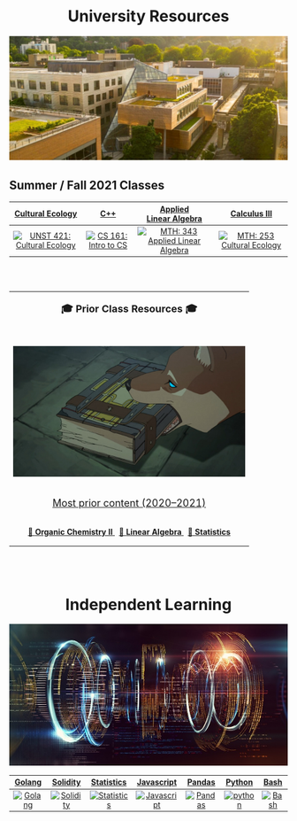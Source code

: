 <h1 align="center">University Resources</h1>
<p align="center">
  <img width="512" src="assets/images/psu.jpg">
</p>

<h2>Summer / Fall 2021 Classes</h2>

|                     [Cultural Ecology](/capstone)                      |                      [C++](/c++)                      |                  [Applied <br> Linear Algebra](/linearAlgebra)                  |                      [Calculus III](/calculus)                      |
| :--------------------------------------------------------------------: | :---------------------------------------------------: | :-----------------------------------------------------------------------------: | :-----------------------------------------------------------------: |
| [![UNST 421: Cultural Ecology](assets/images/capstone.ico)](/capstone) | [![CS 161: Intro to CS](assets/images/c++.ico)](/c++) | [![MTH: 343 Applied Linear Algebra](assets/images/applied.ico)](/linearAlgebra) | [![MTH: 253 Cultural Ecology](assets/images/lorenz.ico)](/capstone) |

<br>
<br>

<table align="center">
  <tr>
    <th>
      <p align="center"><font size='+1'>🎓 Prior Class Resources 🎓 </font></p>
    </th>
  <tr>
    <td>
      <p align='center'>
        <br>
        <img width="420" src="assets/images/prior.jpg">
      </p>
    </td>
  </tr>
  <tr>
    <td>
      <p align='center'>
        <a href="http://drive.google.com/file/d/1lhJSXIqAmNblGcTUligxWAotnxI1fASp/view?usp=sharing"> <font size="+1"> Most prior content
          (2020&ndash;2021) </font>
        </a>
      </p>
    </td>
  </tr>
  <tr>
    <td>
      <p align="center">
        <a href="http://raw.githubusercontent.com/nosvagor/notes/master/prior/ch-335.pdf">📓 <strong>Organic Chemistry II</strong>
        </a>
        &nbsp; 
        <a href="http://raw.githubusercontent.com/nosvagor/notes/master/prior/mth-261.pdf"> 📑 <strong>Linear Algebra</strong>
        </a>
        &nbsp; 
        <a href="http://raw.githubusercontent.com/nosvagor/notes/master/prior/statistics.pdf">📑 <strong>Statistics</strong>
        </a>
      </p>
    </td>
  </tr>
</table>

<br>
<br>

<h1 align="center">Independent Learning</h1>

<p align="center">
  <img width="512" src="assets/images/code.jpg">
</p>

|             [Golang](/golang)              |                [Solidity](/solidity)                 |              [Statistics](/statistics)               |                 [Javascript](/javascript)                  |               [Pandas](/python/pandas)                |               [Python](/python)                |              [Bash](/bash)               |
| :----------------------------------------: | :--------------------------------------------------: | :--------------------------------------------------: | :--------------------------------------------------------: | :---------------------------------------------------: | :--------------------------------------------: | :--------------------------------------: |
| [![Golang](assets/images/go.ico)](/golang) | [![Solidity](assets/images/solidity.ico)](/solidity) | [![Statistics](assets/images/stat.ico)](/statistics) | [![Javascript](assets/images/javascript.ico)](/javascript) | [![Pandas](assets/images/pandas.ico)](/python/pandas) | [![python](assets/images/python.ico)](/python) | [![Bash](assets/images/bash.ico)](/bash) |
